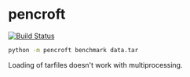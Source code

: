 # pencroft

[![Build Status](https://travis-ci.org/lukeyeager/pencroft.svg?branch=master)](https://travis-ci.org/lukeyeager/pencroft)

```sh
python -m pencroft benchmark data.tar
```

Loading of tarfiles doesn't work with multiprocessing.
